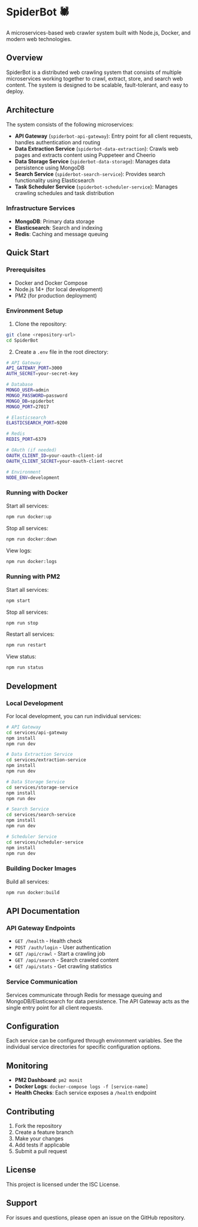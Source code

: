 # SpiderBot 🕷️

A microservices-based web crawler system built with Node.js, Docker, and modern web technologies.

## Overview

SpiderBot is a distributed web crawling system that consists of multiple microservices working together to crawl, extract, store, and search web content. The system is designed to be scalable, fault-tolerant, and easy to deploy.

## Architecture

The system consists of the following microservices:

- **API Gateway** (`spiderbot-api-gateway`): Entry point for all client requests, handles authentication and routing
- **Data Extraction Service** (`spiderbot-data-extraction`): Crawls web pages and extracts content using Puppeteer and Cheerio
- **Data Storage Service** (`spiderbot-data-storage`): Manages data persistence using MongoDB
- **Search Service** (`spiderbot-search-service`): Provides search functionality using Elasticsearch
- **Task Scheduler Service** (`spiderbot-scheduler-service`): Manages crawling schedules and task distribution

### Infrastructure Services

- **MongoDB**: Primary data storage
- **Elasticsearch**: Search and indexing
- **Redis**: Caching and message queuing

## Quick Start

### Prerequisites

- Docker and Docker Compose
- Node.js 14+ (for local development)
- PM2 (for production deployment)

### Environment Setup

1. Clone the repository:
```bash
git clone <repository-url>
cd SpiderBot
```

2. Create a `.env` file in the root directory:
```bash
# API Gateway
API_GATEWAY_PORT=3000
AUTH_SECRET=your-secret-key

# Database
MONGO_USER=admin
MONGO_PASSWORD=password
MONGO_DB=spiderbot
MONGO_PORT=27017

# Elasticsearch
ELASTICSEARCH_PORT=9200

# Redis
REDIS_PORT=6379

# OAuth (if needed)
OAUTH_CLIENT_ID=your-oauth-client-id
OAUTH_CLIENT_SECRET=your-oauth-client-secret

# Environment
NODE_ENV=development
```

### Running with Docker

Start all services:
```bash
npm run docker:up
```

Stop all services:
```bash
npm run docker:down
```

View logs:
```bash
npm run docker:logs
```

### Running with PM2

Start all services:
```bash
npm start
```

Stop all services:
```bash
npm run stop
```

Restart all services:
```bash
npm run restart
```

View status:
```bash
npm run status
```

## Development

### Local Development

For local development, you can run individual services:

```bash
# API Gateway
cd services/api-gateway
npm install
npm run dev

# Data Extraction Service
cd services/extraction-service
npm install
npm run dev

# Data Storage Service
cd services/storage-service
npm install
npm run dev

# Search Service
cd services/search-service
npm install
npm run dev

# Scheduler Service
cd services/scheduler-service
npm install
npm run dev
```

### Building Docker Images

Build all services:
```bash
npm run docker:build
```

## API Documentation

### API Gateway Endpoints

- `GET /health` - Health check
- `POST /auth/login` - User authentication
- `GET /api/crawl` - Start a crawling job
- `GET /api/search` - Search crawled content
- `GET /api/stats` - Get crawling statistics

### Service Communication

Services communicate through Redis for message queuing and MongoDB/Elasticsearch for data persistence. The API Gateway acts as the single entry point for all client requests.

## Configuration

Each service can be configured through environment variables. See the individual service directories for specific configuration options.

## Monitoring

- **PM2 Dashboard**: `pm2 monit`
- **Docker Logs**: `docker-compose logs -f [service-name]`
- **Health Checks**: Each service exposes a `/health` endpoint

## Contributing

1. Fork the repository
2. Create a feature branch
3. Make your changes
4. Add tests if applicable
5. Submit a pull request

## License

This project is licensed under the ISC License.

## Support

For issues and questions, please open an issue on the GitHub repository. 